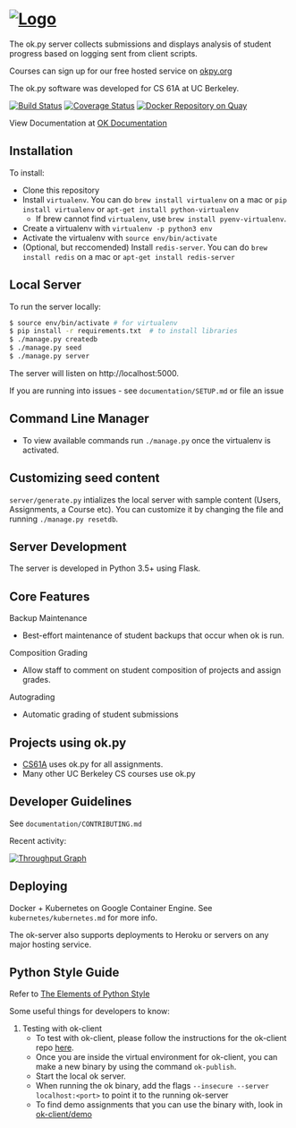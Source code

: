 [![Logo](https://raw.githubusercontent.com/Cal-CS-61A-Staff/ok/master/server/static/img/logo-tiny.png)](#)
=====

The ok.py server collects submissions and displays analysis of student progress
based on logging sent from client scripts.

Courses can sign up for our free hosted service on [okpy.org](https://okpy.org)

The ok.py software was developed for CS 61A at UC Berkeley.

[![Build Status](https://circleci.com/gh/Cal-CS-61A-Staff/ok.svg?style=shield)](https://circleci.com/gh/Cal-CS-61A-Staff/ok)
[![Coverage Status](https://coveralls.io/repos/github/Cal-CS-61A-Staff/ok/badge.svg)](https://coveralls.io/github/Cal-CS-61A-Staff/ok)
[![Docker Repository on Quay](https://quay.io/repository/cs61a/ok-server/status "Docker Repository on Quay")](https://quay.io/repository/cs61a/ok-server)

View Documentation at [OK Documentation](https://okpy.github.io/documentation)

Installation
-------------

To install:
* Clone this repository
* Install `virtualenv`. You can do `brew install virtualenv` on a mac or `pip install virtualenv` or `apt-get install python-virtualenv`
  - If brew cannot find `virtualenv`, use `brew install pyenv-virtualenv`.
* Create a virtualenv with `virtualenv -p python3 env`
* Activate the virtualenv with `source env/bin/activate`
* (Optional, but reccomended) Install `redis-server`. You can do `brew install redis` on a mac or `apt-get install redis-server`

Local Server
------------
To run the server locally:

```bash
$ source env/bin/activate # for virtualenv
$ pip install -r requirements.txt  # to install libraries
$ ./manage.py createdb
$ ./manage.py seed
$ ./manage.py server
```

The server will listen on http://localhost:5000.

If you are running into issues - see `documentation/SETUP.md` or file an issue

Command Line Manager
------------------------
* To view available commands run `./manage.py` once the virtualenv is activated.

Customizing seed content
-------------------
`server/generate.py` intializes the local server with sample content (Users, Assignments, a Course etc). You can customize it by changing the file and running `./manage.py resetdb`.

Server Development
------------------
The server is developed in Python 3.5+ using Flask.

Core Features
-------------

Backup Maintenance
- Best-effort maintenance of student backups that occur when ok is run.

Composition Grading
- Allow staff to comment on student composition of projects and assign grades.

Autograding
- Automatic grading of student submissions

Projects using ok.py
--------------------
- [CS61A](http://cs61a.org) uses ok.py for all assignments.
- Many other UC Berkeley CS courses use ok.py

Developer Guidelines
--------------------
See `documentation/CONTRIBUTING.md`

Recent activity:

[![Throughput Graph](https://graphs.waffle.io/Cal-CS-61A-Staff/ok/throughput.svg)](https://waffle.io/Cal-CS-61A-Staff/ok/metrics/throughput)

Deploying
---------
Docker + Kubernetes on Google Container Engine. See `kubernetes/kubernetes.md` for more info.

The ok-server also supports deployments to Heroku or servers on any major hosting service.

Python Style Guide
-------------------
Refer to [The Elements of Python Style](https://github.com/amontalenti/elements-of-python-style)

Some useful things for developers to know:

1. Testing with ok-client
   - To test with ok-client, please follow the instructions for the ok-client repo [here](https://github.com/Cal-CS-61A-Staff/ok-client).
   - Once you are inside the virtual environment for ok-client, you can make a new binary by using the command `ok-publish`.
   - Start the local ok server.
   - When running the ok binary, add the flags `--insecure --server localhost:<port>` to point it to the running ok-server
   - To find demo assignments that you can use the binary with, look in [ok-client/demo](https://github.com/Cal-CS-61A-Staff/ok-client/tree/master/demo)
